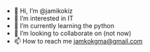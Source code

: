 - 👋 Hi, I’m @jamikokiz
- 👀 I’m interested in IT
- 🌱 I’m currently learning the python
- 💞️ I’m looking to collaborate on (not now)
- 📫 How to reach me jamkokgma@gmail.com

<!---
jamikokiz/jamikokiz is a ✨ special ✨ repository because its `README.md` (this file) appears on your GitHub profile.
You can click the Preview link to take a look at your changes.
--->
